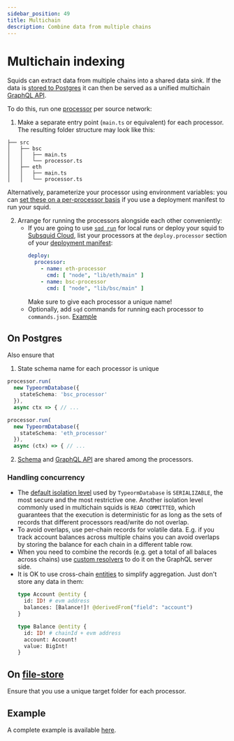 ```yaml
---
sidebar_position: 49
title: Multichain
description: Combine data from multiple chains
---
```


# Multichain indexing

Squids can extract data from multiple chains into a shared data sink. If the data is [stored to Postgres](/store/postgres) it can then be served as a unified multichain [GraphQL API](/graphql-api).

To do this, run one [processor](/basics/squid-processor) per source network:

1. Make a separate entry point (`main.ts` or equivalent) for each processor. The resulting folder structure may look like this:
  ```
  ├── src
  │   ├── bsc
  │   │   ├── main.ts
  │   │   └── processor.ts
  │   ├── eth
  │   │   ├── main.ts
  │   │   └── processor.ts
  ``` 

  Alternatively, parameterize your processor using environment variables: you can [set these on a per-processor basis](/deploy-squid/deploy-manifest/#processor) if you use a deployment manifest to run your squid.

2. Arrange for running the processors alongside each other conveniently:
   - If you are going to use [`sqd run`](/squid-cli/run) for local runs or deploy your squid to [Subsquid Cloud](/deploy-squid), list your processors at the `deploy.processor` section of your [deployment manifest](/deploy-squid/deploy-manifest/#processor):
     ```yaml
     deploy:
       processor:
         - name: eth-processor
           cmd: [ "node", "lib/eth/main" ]
         - name: bsc-processor
           cmd: [ "node", "lib/bsc/main" ]
     ```
     Make sure to give each processor a unique name!
   - Optionally, add `sqd` commands for running each processor to `commands.json`. [Example](https://github.com/subsquid-labs/multichain-transfers-example/blob/master/commands.json)

## On Postgres

Also ensure that

1. State schema name for each processor is unique
  ```ts title=src/bsc/main.ts
  processor.run(
    new TypeormDatabase({
      stateSchema: 'bsc_processor'
    }),
    async ctx => { // ...
  ```
  ```ts title=src/eth/main.ts
  processor.run(
    new TypeormDatabase({
      stateSchema: 'eth_processor'
    }),
    async (ctx) => { // ...
  ```

2. [Schema](/store/postgres/schema-file) and [GraphQL API](/graphql-api) are shared among the processors.

### Handling concurrency

  - The [default isolation level](/store/postgres/typeorm-store/#constructor-options) used by `TypeormDatabase` is `SERIALIZABLE`, the most secure and the most restrictive one. Another isolation level commonly used in multichain squids is `READ COMMITTED`, which guarantees that the execution is deterministic for as long as the sets of records that different processors read/write do not overlap.
  - To avoid overlaps, use per-chain records for volatile data. E.g. if you track account balances across multiple chains you can avoid overlaps by storing the balance for each chain in a different table row.
  - When you need to combine the records (e.g. get a total of all balaces across chains) use [custom resolvers](/graphql-api/custom-resolvers) to do it on the GraphQL server side.
  - It is OK to use cross-chain [entities](/store/postgres/schema-file/entities) to simplify aggregation. Just don't store any data in them:
    ```graphql
    type Account @entity {
      id: ID! # evm address
      balances: [Balance!]! @derivedFrom("field": "account")
    }

    type Balance @entity {
      id: ID! # chainId + evm address
      account: Account!
      value: BigInt!
    }
    ```

## On [file-store](/store/file-store)

Ensure that you use a unique target folder for each processor.

## Example

A complete example is available [here](/examples/evm/multichain-example).
